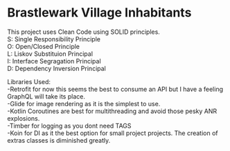 # Brastlewark Village Inhabitants
This project uses Clean Code using SOLID principles.  
S: Single Responsibility Principle  
O: Open/Closed Principle  
L: Liskov Substituion Principal  
I: Interface Segragation Principal  
D: Dependency Inversion Principal  

Libraries Used:  
-Retrofit for now this seems the best to consume an API but I have a feeling GraphQL will take its place.  
-Glide for image rendering as it is the simplest to use.  
-Kotlin Coroutines are best for multithreading and avoid those pesky ANR explosions.  
-Timber for logging as you dont need TAGS  
-Koin for DI as it the best option for small project projects. The creation of extras classes is diminished greatly.  
